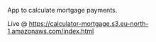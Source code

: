 App to calculate mortgage payments.

Live @ https://calculator-mortgage.s3.eu-north-1.amazonaws.com/index.html